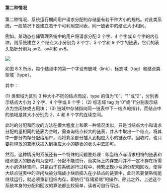 
#### 第二种情况

第二种情况，系统运行期间用户请求分配的存储量有若干种大小的规格。对此类系统，一般情况下是建立若干个可利用空间表，同一链表中的结点大小相同。

例如，某动态存储管理系统中的用户将请求分配 2 个字、4 个字或 8 个字的内存块，则系统建立 3 个结点大小分别为 3 个字、5 个字和 9 个字的链表，它们的表头指针分别为 av2、av4 和 av8。

![](https://gitee.com/mayundaze/img_bed/raw/master/20200706170535.png)

如图 8.3 所示，每个结点中的第一个字设有链域（link）、标志域（tag）和结点类型域（type）。

其中：

$(1)$ 类型域为区别 3 种大小不同的结点而设，type 的值为“0”、“1”或“2”，分别表示结点大小为 2 个字、4 个字或 8 个字；
$(2)$ 标志域 tag 为“0”或“1”分别表示结点为空闲块或占用块；
$(3)$ 链域中存储指向同一链表中下一结点的指针，而结点中的值域是其大小分别为 2、4 和 8 个字的连续空间。

此时的分配和回收的方法在很大程度上和第一种情况类似，只是当结点大小和请求分配的量相同的链表为空时，需查询结点较大的链表，并从中取出一个结点，将其中一部分内存分配给用户，而将剩余部分插入到相应大小的链表中。回收时，也只要将释放的空闲块插入到相应大小的链表的表头中去即可。

然而，这种情况的系统还有一个特殊的问题要处理：即当结点与请求相符的链表和结点更大的链表均为空时，分配不能进行，而实际上内存空间并不一定不存在所需大小的连续空间，只是由于在系统运行过程中，频繁出现小块的分配和回收，使得大结点链表中的空闲块被分隔成小块后插入在小结点的链表中，此时若要使系统能继续运行，就必须重新组织内存，即执行“存储紧缩”的操作。除此之外，上述这个系统本身的分配和回收的算法都比较简单，读者可自行写出。
